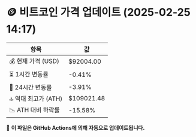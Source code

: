 # 🪙 비트코인 가격 업데이트 (2025-02-25 14:17)

| 항목                | 값 |
|--------------------|----------------|
| 💰 현재 가격 (USD) | $92004.00 |
| ⏳ 1시간 변동률    | -0.41% |
| 📆 24시간 변동률   | -3.91% |
| 🔝 역대 최고가 (ATH) | $109021.48 |
| 📉 ATH 대비 하락률 | -15.58% |

🔄 **이 파일은 GitHub Actions에 의해 자동으로 업데이트됩니다.**
